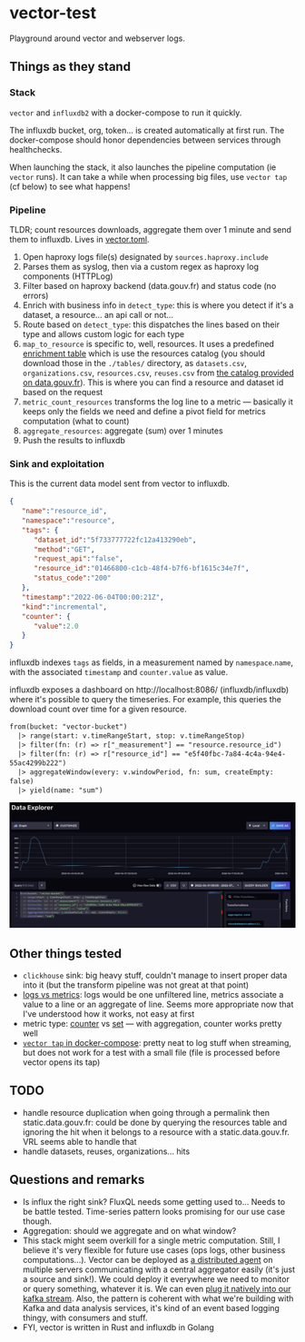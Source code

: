 # vector-test

Playground around vector and webserver logs.

## Things as they stand

### Stack

`vector` and `influxdb2` with a docker-compose to run it quickly.

The influxdb bucket, org, token... is created automatically at first run. The docker-compose should honor dependencies between services through healthchecks.

When launching the stack, it also launches the pipeline computation (ie `vector` runs). It can take a while when processing big files, use `vector tap` (cf below) to see what happens!

### Pipeline

TLDR; count resources downloads, aggregate them over 1 minute and send them to influxdb. Lives in [vector.toml](vector.toml).

1. Open haproxy logs file(s) designated by `sources.haproxy.include`
2. Parses them as syslog, then via a custom regex as haproxy log components (HTTPLog)
3. Filter based on haproxy backend (data.gouv.fr) and status code (no errors)
4. Enrich with business info in `detect_type`: this is where you detect if it's a dataset, a resource... an api call or not...
5. Route based on `detect_type`: this dispatches the lines based on their type and allows custom logic for each type
6. `map_to_resource` is specific to, well, resources. It uses a predefined [enrichment table](https://vector.dev/docs/reference/glossary/#enrichment-tables) which is use the resources catalog (you should download those in the `./tables/` directory, as `datasets.csv`, `organizations.csv`, `resources.csv`, `reuses.csv` from [the catalog provided on data.gouv.fr](https://www.data.gouv.fr/fr/datasets/catalogue-des-donnees-de-data-gouv-fr/)). This is where you can find a resource and dataset id based on the request
7. `metric_count_resources` transforms the log line to a metric — basically it keeps only the fields we need and define a pivot field for metrics computation (what to count)
8. `aggregate_resources`: aggregate (sum) over 1 minutes
9. Push the results to influxdb

### Sink and exploitation

This is the current data model sent from vector to influxdb.

```json
{
   "name":"resource_id",
   "namespace":"resource",
   "tags": {
      "dataset_id":"5f733777722fc12a413290eb",
      "method":"GET",
      "request_api":"false",
      "resource_id":"01466800-c1cb-48f4-b7f6-bf1615c34e7f",
      "status_code":"200"
   },
   "timestamp":"2022-06-04T00:00:21Z",
   "kind":"incremental",
   "counter": {
      "value":2.0
   }
}
```

influxdb indexes `tags` as fields, in a measurement named by `namespace`.`name`, with the associated `timestamp` and `counter.value` as value.

influxdb exposes a dashboard on http://localhost:8086/ (influxdb/influxdb) where it's possible to query the timeseries. For example, this queries the download count over time for a given resource.

```
from(bucket: "vector-bucket")
  |> range(start: v.timeRangeStart, stop: v.timeRangeStop)
  |> filter(fn: (r) => r["_measurement"] == "resource.resource_id")
  |> filter(fn: (r) => r["resource_id"] == "e5f40fbc-7a84-4c4a-94e4-55ac4299b222")
  |> aggregateWindow(every: v.windowPeriod, fn: sum, createEmpty: false)
  |> yield(name: "sum")
```

![](img/influx-dashboard.png)

## Other things tested

- `clickhouse` sink: big heavy stuff, couldn't manage to insert proper data into it (but the transform pipeline was not great at that point)
- [logs vs metrics](https://vector.dev/docs/about/under-the-hood/architecture/data-model/#event-types): logs would be one unfiltered line, metrics associate a value to a line or an aggregate of line. Seems more appropriate now that I've understood how it works, not easy at first
- metric type: [counter](https://vector.dev/docs/about/under-the-hood/architecture/data-model/metric/#counter) vs [set](https://vector.dev/docs/about/under-the-hood/architecture/data-model/metric/#set) — with aggregation, counter works pretty well
- [`vector tap` in docker-compose](https://vector.dev/guides/level-up/vector-tap-guide/): pretty neat to log stuff when streaming, but does not work for a test with a small file (file is processed before vector opens its tap)

## TODO

- handle resource duplication when going through a permalink then static.data.gouv.fr: could be done by querying the resources table and ignoring the hit when it belongs to a resource with a static.data.gouv.fr. VRL seems able to handle that
- handle datasets, reuses, organizations... hits

## Questions and remarks

- Is influx the right sink? FluxQL needs some getting used to... Needs to be battle tested. Time-series pattern looks promising for our use case though.
- Aggregation: should we aggregate and on what window?
- This stack might seem overkill for a single metric computation. Still, I believe it's very flexible for future use cases (ops logs, other business computations...). Vector can be deployed as [a distributed agent](https://vector.dev/docs/setup/deployment/topologies/#distributed) on multiple servers communicating with a central aggregator easily (it's just a source and sink!). We could deploy it everywhere we need to monitor or query something, whatever it is. We can even [plug it natively into our kafka stream](https://vector.dev/docs/setup/deployment/topologies/#stream-based). Also, the pattern is coherent with what we're building with Kafka and data analysis services, it's kind of an event based logging thingy, with consumers and stuff.
- FYI, vector is written in Rust and influxdb in Golang
